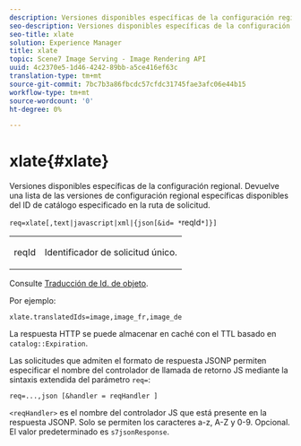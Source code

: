 ```yaml
---
description: Versiones disponibles específicas de la configuración regional. Devuelve una lista de las versiones de configuración regional específicas disponibles del ID de catálogo especificado en la ruta de solicitud.
seo-description: Versiones disponibles específicas de la configuración regional. Devuelve una lista de las versiones de configuración regional específicas disponibles del ID de catálogo especificado en la ruta de solicitud.
seo-title: xlate
solution: Experience Manager
title: xlate
topic: Scene7 Image Serving - Image Rendering API
uuid: 4c2370e5-1d46-4242-89bb-a5ce416ef63c
translation-type: tm+mt
source-git-commit: 7bc7b3a86fbcdc57cfdc31745fae3afc06e44b15
workflow-type: tm+mt
source-wordcount: '0'
ht-degree: 0%

---
```



# xlate{#xlate}

Versiones disponibles específicas de la configuración regional. Devuelve una lista de las versiones de configuración regional específicas disponibles del ID de catálogo especificado en la ruta de solicitud.

`req=xlate[,text|javascript|xml|{json[&id= *`reqId`*]}]`

<table id="simpletable_8970A3A5A64F4DC2B184E251993390C5"> 
 <tr class="strow"> 
  <td class="stentry"> <p><span class="codeph"><span class="varname"> reqId</span></span> </p> </td> 
  <td class="stentry"> <p>Identificador de solicitud único. </p></td> 
 </tr> 
</table>

Consulte [Traducción de Id. de objeto](../../../../../../is-api/http-ref/image-serving-api-ref/c-http-protocol-reference/c-syntax-and-features/r-object-id-translation.md#reference-cf3e34e6cbb346d69ded9982bfdef414).

Por ejemplo:

`xlate.translatedIds=image,image_fr,image_de`

La respuesta HTTP se puede almacenar en caché con el TTL basado en `catalog::Expiration`.

Las solicitudes que admiten el formato de respuesta JSONP permiten especificar el nombre del controlador de llamada de retorno JS mediante la sintaxis extendida del parámetro `req=`:

`req=...,json [&handler = reqHandler ]`

`<reqHandler>` es el nombre del controlador JS que está presente en la respuesta JSONP. Solo se permiten los caracteres a-z, A-Z y 0-9. Opcional. El valor predeterminado es `s7jsonResponse`.
